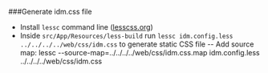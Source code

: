 ###Generate idm.css file

- Install `lessc` command line ([lesscss.org](http://lesscss.org/ "lesscss.org"))
- Inside `src/App/Resources/less-build` run `lessc idm.config.less ../../../../web/css/idm.css` to generate static CSS 
file
-- Add source map: lessc --source-map=../../../../web/css/idm.css.map  idm.config.less ../../../../web/css/idm.css
